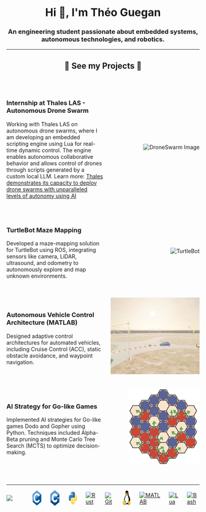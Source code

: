 <h1 align="center">Hi 👋, I'm Théo Guegan</h1>
<h3 align="center">An <b>engineering student</b> passionate about <b>embedded systems</b>, <b>autonomous technologies</b>, and <b>robotics</b>.</h3>

---

<h2 align="center"> 🔭 See my Projects 🔭 </h2>

<br>
<br>

<div style="display: flex; align-items: center; gap: 20px;">
    <div style="max-width: 50%;">
        <h3>Internship at Thales LAS - Autonomous Drone Swarm</h3>
        <p>
            Working with Thales LAS on autonomous drone swarms, where I am developing an embedded scripting engine using Lua for real-time dynamic control.
            The engine enables autonomous collaborative behavior and allows control of drones through scripts generated by a custom local LLM.
            Learn more:
            <a href="https://www.thalesgroup.com/en/worldwide/defence-and-security/press_release/thales-demonstrates-its-capacity-deploy-drone-swarms" target="_blank">
                Thales demonstrates its capacity to deploy drone swarms with unparalleled levels of autonomy using AI
            </a>
        </p>
    </div>
    <div style="margin-left: auto;">
        <img src="https://www.thalesgroup.com/sites/default/files/prezly/images/Design%20sans%20titre%20%281%29_0.png" alt="DroneSwarm Image" style="height: 200px; width: auto; object-fit: cover;">
    </div>
</div>

<br>
<br>

<div style="display: flex; align-items: center; gap: 20px;">
    <div style="max-width: 50%;">
        <h3>TurtleBot Maze Mapping</h3>
        <p>
            Developed a maze-mapping solution for TurtleBot using ROS, integrating sensors like camera, LiDAR, ultrasound, and odometry to autonomously explore and map unknown environments.
        </p>
    </div>
    <div style="margin-left: auto;">
        <img src="https://robodyne-services.com/wp-content/uploads/2021/10/turtlebot3.png" alt="TurtleBot" style="height: 200px; width: auto; object-fit: cover;">
    </div>
</div>

<br>
<br>

<div style="display: flex; align-items: center; gap: 20px;">
    <div style="max-width: 50%;">
        <h3>Autonomous Vehicle Control Architecture (MATLAB)</h3>
        <p>
            Designed adaptive control architectures for automated vehicles, including Cruise Control (ACC), static obstacle avoidance, and waypoint navigation.
        </p>
    </div>
    <div style="margin-left: auto;">
        <img src="https://github.com/theguega/Autonomous-Vehicles-Decisions-Control/blob/main/doc/doc1.jpg?raw=true" alt="Project Image" style="height: 200px; width: auto; object-fit: cover;">
    </div>
</div>

<br>
<br>

<div style="display: flex; align-items: center; gap: 20px;">
    <div style="max-width: 50%;">
        <h3>AI Strategy for Go-like Games</h3>
        <p>
            Implemented AI strategies for Go-like games Dodo and Gopher using Python. Techniques included Alpha-Beta pruning and Monte Carlo Tree Search (MCTS) to optimize decision-making.
        </p>
    </div>
    <div style="margin-left: auto;">
        <img src="https://github.com/theguega/AI-for-Go-like-game/blob/main/doc/dodo.jpg?raw=true" alt="Project Image" style="height: 200px; width: auto; object-fit: cover;">
    </div>
</div>

<br>
<br>

---
<div style="display: flex; align-items: center; justify-content: space-between; gap: 50px;">
    <a href="https://linkedin.com/in/guegan-theo" target="_blank">
        <img src="https://img.icons8.com/ios-filled/50/000000/linkedin.png" width="40"/>
    </a>
    <div style="display: flex; align-items: center; gap: 20px;">
        <a href="https://www.cprogramming.com/" target="_blank">
            <img src="https://raw.githubusercontent.com/devicons/devicon/master/icons/c/c-original.svg" alt="C" width="40" height="40"/>
        </a>
        <a href="https://www.w3schools.com/cpp/" target="_blank">
            <img src="https://raw.githubusercontent.com/devicons/devicon/master/icons/cplusplus/cplusplus-original.svg" alt="C++" width="40" height="40"/>
        </a>
        <a href="https://www.python.org" target="_blank">
            <img src="https://raw.githubusercontent.com/devicons/devicon/master/icons/python/python-original.svg" alt="Python" width="40" height="40"/>
        </a>
        <a href="https://www.rust-lang.org" target="_blank">
            <img src="https://static-00.iconduck.com/assets.00/rust-icon-2048x2048-lfzjbuc7.png" alt="Rust" width="40" height="40"/>
        </a>
        <a href="https://git-scm.com/" target="_blank">
            <img src="https://www.vectorlogo.zone/logos/git-scm/git-scm-icon.svg" alt="Git" width="40" height="40"/>
        </a>
        <a href="https://www.linux.org/" target="_blank">
            <img src="https://raw.githubusercontent.com/devicons/devicon/master/icons/linux/linux-original.svg" alt="Linux" width="40" height="40"/>
        </a>
        <a href="https://www.mathworks.com/" target="_blank">
            <img src="https://upload.wikimedia.org/wikipedia/commons/2/21/Matlab_Logo.png" alt="MATLAB" width="40" height="40"/>
        </a>
        <a href="https://www.lua.org/" target="_blank">
            <img src="https://upload.wikimedia.org/wikipedia/commons/c/cf/Lua-Logo.svg" alt="Lua" width="40" height="40"/>
        </a>
        <a href="https://www.gnu.org/savannah-checkouts/gnu/bash/manual/bash.html" target="_blank">
            <img src="https://encrypted-tbn0.gstatic.com/images?q=tbn:ANd9GcS2KKbij-vaM7uwKs7w7uRV3OGczoTnecAhpg&s" alt="Bash" width="40" height="40"/>
        </a>
    </div>
</div>
